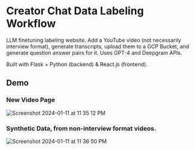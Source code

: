 # Creator Chat Data Labeling Workflow

LLM finetuning labeling website. Add a YouTube video (not necessarily interview format), generate transcripts, upload them to a GCP Bucket, and generate question answer pairs for it. Uses GPT-4 and Deepgram APIs.

Built with Flask + Python (backend) & React.js (frontend). 

## Demo

### New Video Page
![Screenshot 2024-01-11 at 11 35 12 PM](https://github.com/mupt-ai/creator-chat-labeling/assets/18251101/99dc26be-8f4f-475c-bbc4-36bcf3c50e22)

### Synthetic Data, from non-interview format videos. 

![Screenshot 2024-01-11 at 11 36 50 PM](https://github.com/mupt-ai/creator-chat-labeling/assets/18251101/7dbb2565-be82-441b-8360-40331413f708)

